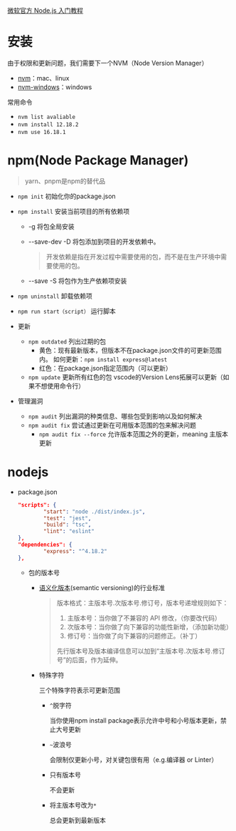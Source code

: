 [微软官方 Node.js 入门教程](https://www.bilibili.com/video/BV1kN41197vw/)
# 安装

由于权限和更新问题，我们需要下一个NVM（Node Version Manager）

- [nvm](https://github.com/nvm-sh/nvm)：mac、linux
- [nvm-windows](https://github.com/coreybutler/nvm-windows)：windows

常用命令

- `nvm list avaliable`
- `nvm install 12.18.2`
- `nvm use 16.18.1`

# npm(Node Package Manager)
> yarn、pnpm是npm的替代品

- `npm init`
  初始化你的package.json

- `npm install`
  安装当前项目的所有依赖项

  - -g
    将包全局安装

  - --save-dev
    -D
    将包添加到项目的开发依赖中。

    > 开发依赖是指在开发过程中需要使用的包，而不是在生产环境中需要使用的包。

  - --save
    -S
    将包作为生产依赖项安装

- `npm uninstall`
  卸载依赖项

- `npm run start（script）`
  运行脚本

- 更新

  - `npm outdated`
    列出过期的包
    - 黄色：现有最新版本，但版本不在package.json文件的可更新范围内。
      如何更新：`npm install express@latest`
    - 红色：在package.json指定范围内（可以更新）
  - `npm update`
    更新所有红色的包
    vscode的Version Lens拓展可以更新（如果不想使用命令行）

- 管理漏洞

  - `npm audit`
    列出漏洞的种类信息、哪些包受到影响以及如何解决
  - `npm audit fix`
    尝试通过更新在可用版本范围的包来解决问题
    - `npm audit fix --force`
      允许版本范围之外的更新，meaning 主版本更新

# nodejs

- package.json

  ```json
  "scripts": {
          "start": "node ./dist/index.js",
          "test": "jest",
          "build": "tsc",
          "lint": "eslint"
  },
  "dependencies": {
          "express": "^4.18.2"
  },
  ```

  - 包的版本号

    - [语义化版本](https://semver.org/lang/zh-CN/)(semantic versioning)的行业标准

      > 版本格式：主版本号.次版本号.修订号，版本号递增规则如下：
      >
      > 1. 主版本号：当你做了不兼容的 API 修改，（你要改代码）
      > 2. 次版本号：当你做了向下兼容的功能性新增，（添加新功能）
      > 3. 修订号：当你做了向下兼容的问题修正。（补丁）
      >
      > 先行版本号及版本编译信息可以加到“主版本号.次版本号.修订号”的后面，作为延伸。

    - 特殊字符

      三个特殊字符表示可更新范围

      - `^`脱字符

        当你使用npm install package表示允许中号和小号版本更新，禁止大号更新

      - `~`波浪号

        会限制仅更新小号，对关键包很有用（e.g.编译器 or Linter）

      - 只有版本号

        不会更新

      - 将主版本号改为`*`

        总会更新到最新版本





